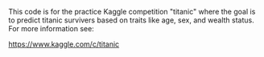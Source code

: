 This code is for the practice Kaggle competition "titanic" where the goal is to predict titanic survivers based on traits like age, sex, and wealth status. For more information see:

https://www.kaggle.com/c/titanic
